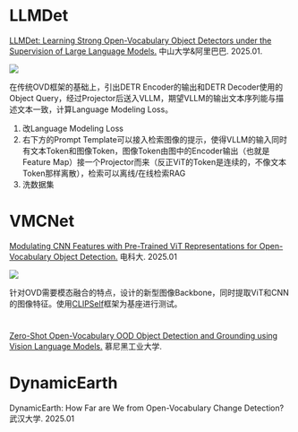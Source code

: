 # LLMDet

[LLMDet: Learning Strong Open-Vocabulary Object Detectors under the Supervision of Large Language Models.](https://arxiv.org/abs/2501.18954) 中山大学&阿里巴巴. 2025.01.

![](https://arxiv.org/html/2501.18954v1/x3.png)

在传统OVD框架的基础上，引出DETR Encoder的输出和DETR Decoder使用的Object Query，经过Projector后送入VLLM，期望VLLM的输出文本序列能与描述文本一致，计算Language Modeling Loss。

1. 改Language Modeling Loss
2. 右下方的Prompt Template可以接入检索图像的提示，使得VLLM的输入同时有文本Token和图像Token，图像Token由图中的Encoder输出（也就是Feature Map）接一个Projector而来（反正ViT的Token是连续的，不像文本Token那样离散），检索可以离线/在线检索RAG
3. 洗数据集

# VMCNet

[Modulating CNN Features with Pre-Trained ViT Representations for Open-Vocabulary Object Detection.](https://arxiv.org/abs/2501.16981) 电科大. 2025.01

![](https://arxiv.org/html/2501.16981v1/extracted/6161705/pic_material/main_arch.png)

针对OVD需要模态融合的特点，设计的新型图像Backbone，同时提取ViT和CNN的图像特征。使用[CLIPSelf](https://arxiv.org/abs/2310.01403)框架为基座进行测试。

# 

[Zero-Shot Open-Vocabulary OOD Object Detection and Grounding using Vision Language Models.](https://openreview.net/forum?id=Q2wVVeOpz8#discussion) 慕尼黑工业大学. 

# DynamicEarth

DynamicEarth: How Far are We from Open-Vocabulary Change Detection? 武汉大学. 2025.01

![]()
